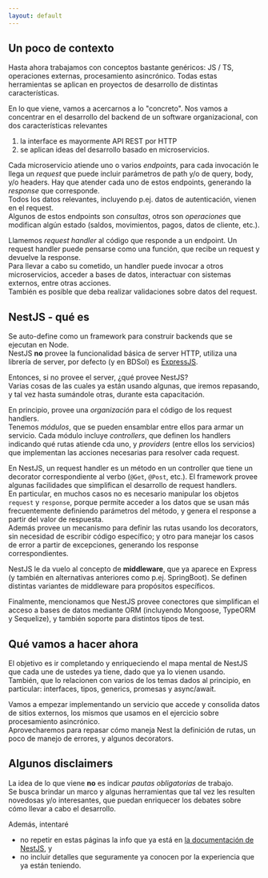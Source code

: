 ```yaml
---
layout: default
---
```


## Un poco de contexto
Hasta ahora trabajamos con conceptos bastante genéricos: JS / TS, operaciones externas, procesamiento asincrónico. 
Todas estas herramientas se aplican en proyectos de desarrollo de distintas características. 

En lo que viene, vamos a acercarnos a lo "concreto". 
Nos vamos a concentrar en el desarrollo del backend de un software organizacional, con dos características relevantes
1. la interface es mayormente API REST por HTTP
1. se aplican ideas del desarrollo basado en microservicios.

Cada microservicio atiende uno o varios _endpoints_, para cada invocación le llega un _request_ que puede incluir parámetros de path y/o de query, body, y/o headers. Hay que atender cada uno de estos endpoints, generando la _response_ que corresponde.  
Todos los datos relevantes, incluyendo p.ej. datos de autenticación, vienen en el request.  
Algunos de estos endpoints son _consultas_, otros son _operaciones_  que modifican algún estado (saldos, movimientos, pagos, datos de cliente, etc.).

Llamemos _request handler_ al código que responde a un endpoint. Un request handler puede pensarse como una función, que recibe un request y devuelve la response.  
Para llevar a cabo su cometido, un handler puede invocar a otros microservicios, acceder a bases de datos, interactuar con sistemas externos, entre otras acciones.  
También es posible que deba realizar validaciones sobre datos del request. 


## NestJS - qué es
Se auto-define como un framework para construir backends que se ejecutan en Node.  
NestJS **no** provee la funcionalidad básica de server HTTP, utiliza una librería de server, por defecto (y en BDSol) es [ExpressJS](https://expressjs.com/).

Entonces, si no provee el server, ¿qué provee NestJS?  
Varias cosas de las cuales ya están usando algunas, que iremos repasando, y tal vez hasta sumándole otras, durante esta capacitación.

En principio, provee una _organización_ para el código de los request handlers.  
Tenemos _módulos_, que se pueden ensamblar entre ellos para armar un servicio.
Cada módulo incluye _controllers_, que definen los handlers indicando qué rutas atiende cda uno, y _providers_ (entre ellos los servicios) que implementan las acciones necesarias para resolver cada request.  

En NestJS, un request handler es un método en un controller que tiene un decorator correspondiente al verbo (`@Get`, `@Post`, etc.). 
El framework provee algunas facilidades que simplifican el desarrollo de request handlers.  
En particular, en muchos casos no es necesario manipular los objetos `request` y `response`, porque permite acceder a los datos que se usan más frecuentemente definiendo parámetros del método, y genera el response a partir del valor de respuesta.  
Además provee un mecanismo para definir las rutas usando los decorators, sin necesidad de escribir código específico; y otro para manejar los casos de error a partir de excepciones, generando los response correspondientes.

NestJS le da vuelo al concepto de **middleware**, que ya aparece en Express (y también en alternativas anteriores como p.ej. SpringBoot). 
Se definen distintas variantes de middleware para propósitos específicos.

Finalmente, mencionamos que NestJS provee conectores que simplifican el acceso a bases de datos mediante ORM (incluyendo Mongoose, TypeORM y Sequelize), y también soporte para distintos tipos de test.


## Qué vamos a hacer ahora
El objetivo es ir completando y enriqueciendo el mapa mental de NestJS que cada une de ustedes ya tiene, dado que ya lo vienen usando.  
También, que lo relacionen con varios de los temas dados al principio, en particular: interfaces, tipos, generics, promesas y async/await.

Vamos a empezar implementando un servicio que accede y consolida datos de sitios externos, los mismos que usamos en el ejercicio sobre procesamiento asincrónico.  
Aprovecharemos para repasar cómo maneja Nest la definición de rutas, un poco de manejo de errores, y algunos decorators.

## Algunos disclaimers
La idea de lo que viene **no** es indicar _pautas obligatorias_ de trabajo.  
Se busca brindar un marco y algunas herramientas que tal vez les resulten novedosas y/o interesantes, que puedan enriquecer los debates sobre cómo llevar a cabo el desarrollo.

Además, intentaré 
- no repetir en estas páginas la info que ya está en [la documentación de NestJS](https://docs.nestjs.com/), y
- no incluir detalles que seguramente ya conocen por la experiencia que ya están teniendo.
